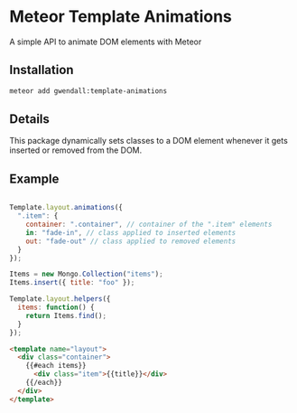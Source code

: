 Meteor Template Animations
==========================

A simple API to animate DOM elements with Meteor

Installation  
------------

``` sh
meteor add gwendall:template-animations
```

Details
-------

This package dynamically sets classes to a DOM element whenever it gets inserted or removed from the DOM.


Example
-------  

``` javascript

Template.layout.animations({
  ".item": {
    container: ".container", // container of the ".item" elements
    in: "fade-in", // class applied to inserted elements
    out: "fade-out" // class applied to removed elements
  }
});

Items = new Mongo.Collection("items");
Items.insert({ title: "foo" });

Template.layout.helpers({
  items: function() {
    return Items.find();
  }
});

```

``` html
<template name="layout">
  <div class="container">
    {{#each items}}
      <div class="item">{{title}}</div>
    {{/each}}
  </div>
</template>
```
